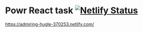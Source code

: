 # Powr React task [![Netlify Status](https://api.netlify.com/api/v1/badges/8c613676-dc9f-4dd2-af17-fbd538888925/deploy-status)](https://app.netlify.com/sites/admiring-hugle-370253/deploys)

https://admiring-hugle-370253.netlify.com/

